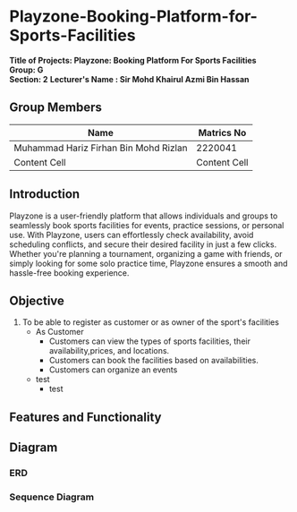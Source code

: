 # Playzone-Booking-Platform-for-Sports-Facilities  
**Title of Projects: Playzone: Booking Platform For Sports Facilities**  
**Group: G**  
**Section: 2**
**Lecturer's Name : Sir Mohd Khairul Azmi Bin Hassan**  


## Group Members
| Name  | Matrics No |
| ------------- | ------------- |
| Muhammad Hariz Firhan Bin Mohd Rizlan  | 2220041  |
| Content Cell  | Content Cell  |


## Introduction  
Playzone is a user-friendly platform that allows individuals and groups to seamlessly book sports facilities for events, practice sessions, or personal use. With Playzone, users can effortlessly check availability, avoid scheduling conflicts, and secure their desired facility in just a few clicks. Whether you're planning a tournament, organizing a game with friends, or simply looking for some solo practice time, Playzone ensures a smooth and hassle-free booking experience.  

## Objective  
1. To be able to register as customer or as owner of the sport's facilities
    - As Customer
      - Customers can view the types of sports facilities, their availability,prices, and locations.
      - Customers can book the facilities based on availabilities.
      - Customers can organize an events
    - test
      - test
    
## Features and Functionality  
## Diagram  
### ERD
### Sequence Diagram
